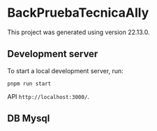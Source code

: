 # BackPruebaTecnicaAlly

This project was generated using  version 22.13.0.

## Development server

To start a local development server, run:

```
pnpm run start
```

API `http://localhost:3000/`.

## DB Mysql
